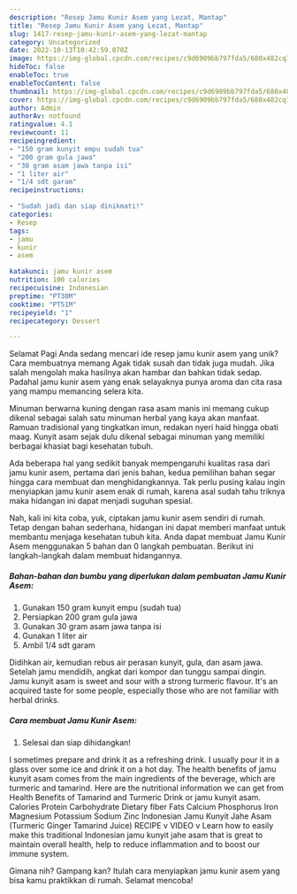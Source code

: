 ```yaml
---
description: "Resep Jamu Kunir Asem yang Lezat, Mantap"
title: "Resep Jamu Kunir Asem yang Lezat, Mantap"
slug: 1417-resep-jamu-kunir-asem-yang-lezat-mantap
category: Uncategorized
date: 2022-10-13T10:42:59.070Z
image: https://img-global.cpcdn.com/recipes/c9d6909bb797fda5/680x482cq70/jamu-kunir-asem-foto-resep-utama.jpg
hideToc: false
enableToc: true
enableTocContent: false
thumbnail: https://img-global.cpcdn.com/recipes/c9d6909bb797fda5/680x482cq70/jamu-kunir-asem-foto-resep-utama.jpg
cover: https://img-global.cpcdn.com/recipes/c9d6909bb797fda5/680x482cq70/jamu-kunir-asem-foto-resep-utama.jpg
author: Admin
authorAv: notfound
ratingvalue: 4.1
reviewcount: 11
recipeingredient:
- "150 gram kunyit empu sudah tua"
- "200 gram gula jawa"
- "30 gram asam jawa tanpa isi"
- "1 liter air"
- "1/4 sdt garam"
recipeinstructions:

- "Sudah jadi dan siap dinikmati!"
categories:
- Resep
tags:
- jamu
- kunir
- asem

katakunci: jamu kunir asem 
nutrition: 100 calories
recipecuisine: Indonesian
preptime: "PT30M"
cooktime: "PT51M"
recipeyield: "1"
recipecategory: Dessert

---
```



Selamat Pagi Anda sedang mencari ide resep jamu kunir asem yang unik? Cara membuatnya memang Agak tidak susah dan tidak juga mudah. Jika salah mengolah maka hasilnya akan hambar dan bahkan tidak sedap. Padahal jamu kunir asem yang enak selayaknya punya aroma dan cita rasa yang mampu memancing selera kita.


Minuman berwarna kuning dengan rasa asam manis ini memang cukup dikenal sebagai salah satu minuman herbal yang kaya akan manfaat. Ramuan tradisional yang tingkatkan imun, redakan nyeri haid hingga obati maag. Kunyit asam sejak dulu dikenal sebagai minuman yang memiliki berbagai khasiat bagi kesehatan tubuh.

Ada beberapa hal yang sedikit banyak mempengaruhi kualitas rasa dari jamu kunir asem, pertama dari jenis bahan, kedua pemilihan bahan segar hingga cara membuat dan menghidangkannya. Tak perlu pusing kalau ingin menyiapkan jamu kunir asem enak di rumah, karena asal sudah tahu triknya maka hidangan ini dapat menjadi suguhan spesial.


Nah, kali ini kita coba, yuk, ciptakan jamu kunir asem sendiri di rumah. Tetap dengan bahan sederhana, hidangan ini dapat memberi manfaat untuk membantu menjaga kesehatan tubuh kita. Anda dapat membuat Jamu Kunir Asem menggunakan 5 bahan dan 0 langkah pembuatan. Berikut ini langkah-langkah dalam membuat hidangannya.

<!--inarticleads1-->

##### Bahan-bahan dan bumbu yang diperlukan dalam pembuatan Jamu Kunir Asem:

1. Gunakan 150 gram kunyit empu (sudah tua)
1. Persiapkan 200 gram gula jawa
1. Gunakan 30 gram asam jawa tanpa isi
1. Gunakan 1 liter air
1. Ambil 1/4 sdt garam


Didihkan air, kemudian rebus air perasan kunyit, gula, dan asam jawa. Setelah jamu mendidih, angkat dari kompor dan tunggu sampai dingin. Jamu kunyit asam is sweet and sour with a strong turmeric flavour. It&#39;s an acquired taste for some people, especially those who are not familiar with herbal drinks. 

<!--inarticleads2-->

##### Cara membuat Jamu Kunir Asem:


1. Selesai dan siap dihidangkan!

I sometimes prepare and drink it as a refreshing drink. I usually pour it in a glass over some ice and drink it on a hot day. The health benefits of jamu kunyit asam comes from the main ingredients of the beverage, which are turmeric and tamarind. Here are the nutritional information we can get from Health Benefits of Tamarind and Turmeric Drink or jamu kunyit asam. Calories Protein Carbohydrate Dietary fiber Fats Calcium Phosphorus Iron Magnesium Potassium Sodium Zinc Indonesian Jamu Kunyit Jahe Asam (Turmeric Ginger Tamarind Juice) RECIPE v VIDEO v Learn how to easily make this traditional Indonesian jamu kunyit jahe asam that is great to maintain overall health, help to reduce inflammation and to boost our immune system. 

Gimana nih? Gampang kan? Itulah cara menyiapkan jamu kunir asem yang bisa kamu praktikkan di rumah. Selamat mencoba!
